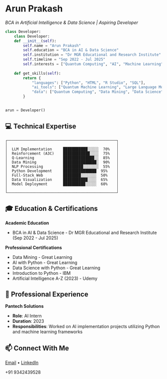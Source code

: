 # **Arun Prakash**
*BCA in Artificial Intelligence & Data Science | Aspiring Developer*

```python
class Developer:
    class Developer:
    def __init__(self):
        self.name = "Arun Prakash"
        self.education = "BCA in AI & Data Science"
        self.institution = "Dr MGR Educational and Research Institute"
        self.timeline = "Sep 2022 - Jul 2025"
        self.interests = ["Quantum Computing", "AI", "Machine Learning", "NLP"]
        
    def get_skills(self):
        return {
            "languages": ["Python", "HTML", "R Studio", "SQL"],
            "ai_tools": ["Quantum Machine Learning", "Large Language Models", "A3C", "Q-Learning"],
            "data": ["Quantum Computing", "Data Mining", "Data Science", "Machine Learning"]
        }
        

arun = Developer()
```

## 💻 Technical Expertise

```text
┌─────────────────────────────────────────────────┐
│                                                 │
│  LLM Implementation     ███████████░░░░░  70%   │
│  Reinforcement (A3C)    ████████████░░░░  75%   │
│  Q-Learning             ██████████████░░  85%   │
│  Data Mining            ███████████████░  90%   │
│  NLP Processing         █████████░░░░░░░  55%   │
│  Python Development     ███████████████  95%    │
│  Full-Stack Web         ████████░░░░░░░  50%    │
│  Data Visualization     ███████████░░░░  65%    │
│  Model Deployment       ██████████░░░░░  60%    │
│                                                 │
└─────────────────────────────────────────────────┘
```

## 🎓 Education & Certifications

**Academic Education**
- BCA in AI & Data Science - Dr MGR Educational and Research Institute (Sep 2022 - Jul 2025)

**Professional Certifications**
- Data Mining - Great Learning
- AI with Python - Great Learning
- Data Science with Python - Great Learning
- Introduction to Python - IBM
- Artificial Intelligence A-Z (2023) - Udemy

## 💼 Professional Experience

**Pantech Solutions**
- **Role**: AI Intern
- **Duration**: 2023
- **Responsibilities**: Worked on AI implementation projects utilizing Python and machine learning frameworks

## 📫 Connect With Me
[Email](mailto:arunsabapathi@outlook.com) • [LinkedIn](https://www.linkedin.com/in/arun-prakash-s-739881230/)

+91 9342439528
